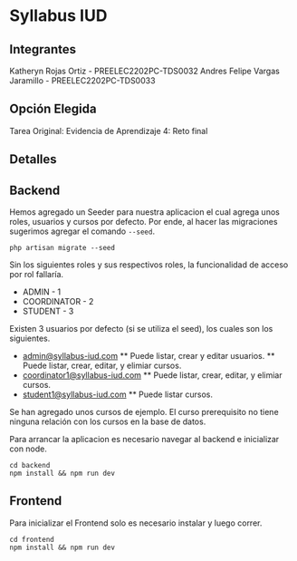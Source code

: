 # Syllabus IUD

## Integrantes

Katheryn Rojas Ortiz - PREELEC2202PC-TDS0032
Andres Felipe Vargas Jaramillo - PREELEC2202PC-TDS0033

## Opción Elegida

Tarea Original: Evidencia de Aprendizaje 4: Reto final

## Detalles

## Backend

Hemos agregado un Seeder para nuestra aplicacion el cual agrega unos roles, usuarios y cursos por defecto. Por ende, al hacer las migraciones sugerimos agregar el comando `--seed`.

```
php artisan migrate --seed
```

Sin los siguientes roles y sus respectivos roles, la funcionalidad de acceso por rol fallaría.

* ADMIN - 1
* COORDINATOR - 2
* STUDENT - 3

Existen 3 usuarios por defecto (si se utiliza el seed), los cuales son los siguientes.

* admin@syllabus-iud.com
** Puede listar, crear y editar usuarios.
** Puede listar, crear, editar, y elimiar cursos.
* coordinator1@syllabus-iud.com
** Puede listar, crear, editar, y elimiar cursos.
* student1@syllabus-iud.com
** Puede listar cursos.

Se han agregado unos cursos de ejemplo. El curso prerequisito no tiene ninguna relación con los cursos en la base de datos.

Para arrancar la aplicacion es necesario navegar al backend e inicializar con node.

```
cd backend
npm install && npm run dev
```

## Frontend

Para inicializar el Frontend solo es necesario instalar y luego correr.

```
cd frontend
npm install && npm run dev
```